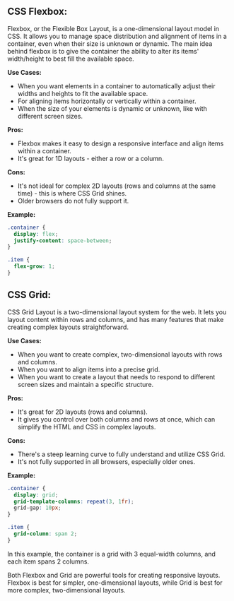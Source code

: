 ## CSS Flexbox:

Flexbox, or the Flexible Box Layout, is a one-dimensional layout model in CSS. It allows you to manage space distribution and alignment of items in a container, even when their size is unknown or dynamic. The main idea behind flexbox is to give the container the ability to alter its items' width/height to best fill the available space.

**Use Cases:**

- When you want elements in a container to automatically adjust their widths and heights to fit the available space.
- For aligning items horizontally or vertically within a container.
- When the size of your elements is dynamic or unknown, like with different screen sizes.

**Pros:**

- Flexbox makes it easy to design a responsive interface and align items within a container.
- It's great for 1D layouts - either a row or a column.

**Cons:**

- It's not ideal for complex 2D layouts (rows and columns at the same time) - this is where CSS Grid shines.
- Older browsers do not fully support it.

**Example:**

```css
.container {
  display: flex;
  justify-content: space-between;
}

.item {
  flex-grow: 1;
}
```

## CSS Grid:

CSS Grid Layout is a two-dimensional layout system for the web. It lets you layout content within rows and columns, and has many features that make creating complex layouts straightforward.

**Use Cases:**

- When you want to create complex, two-dimensional layouts with rows and columns.
- When you want to align items into a precise grid.
- When you want to create a layout that needs to respond to different screen sizes and maintain a specific structure.

**Pros:**

- It's great for 2D layouts (rows and columns).
- It gives you control over both columns and rows at once, which can simplify the HTML and CSS in complex layouts.

**Cons:**

- There's a steep learning curve to fully understand and utilize CSS Grid.
- It's not fully supported in all browsers, especially older ones.

**Example:**

```css
.container {
  display: grid;
  grid-template-columns: repeat(3, 1fr);
  grid-gap: 10px;
}

.item {
  grid-column: span 2;
}
```

In this example, the container is a grid with 3 equal-width columns, and each item spans 2 columns.

Both Flexbox and Grid are powerful tools for creating responsive layouts. Flexbox is best for simpler, one-dimensional layouts, while Grid is best for more complex, two-dimensional layouts.
